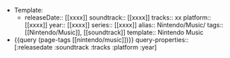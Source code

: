 - Template:
	- releaseDate:: [[xxxx]]
	  soundtrack:: [[xxxx]]
	  tracks:: xx
	  platform:: [[xxxx]]
	  year:: [[xxxx]]
	  series:: [[xxxx]]
	  alias:: Nintendo/Music/
	  tags:: [[Nintendo/Music]], [[soundtrack]]
	  template:: Nintendo Music
- {{query (page-tags [[nintendo/music]])}}
  query-properties:: [:releasedate :soundtrack :tracks :platform :year]